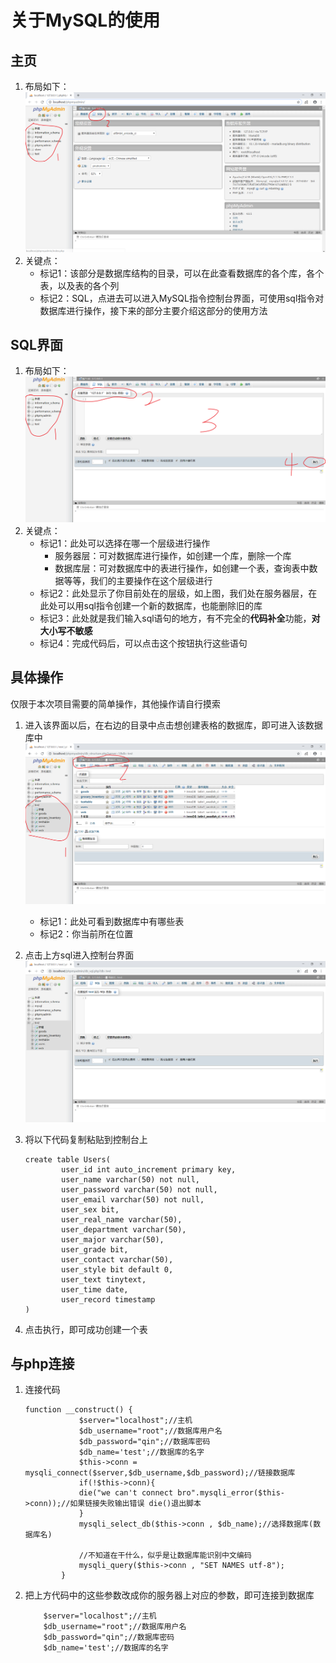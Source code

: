 # 关于MySQL的使用

## 主页

1. 布局如下：![index](image/mysql_index.png)
2. 关键点：
   * 标记1：该部分是数据库结构的目录，可以在此查看数据库的各个库，各个表，以及表的各个列
   * 标记2：SQL，点进去可以进入MySQL指令控制台界面，可使用sql指令对数据库进行操作，接下来的部分主要介绍这部分的使用方法

## SQL界面

1. 布局如下：![sql](image/mysql_sql.png)
2. 关键点：
    * 标记1：此处可以选择在哪一个层级进行操作
      * 服务器层：可对数据库进行操作，如创建一个库，删除一个库
      * 数据库层：可对数据库中的表进行操作，如创建一个表，查询表中数据等等，我们的主要操作在这个层级进行
    * 标记2：此处显示了你目前处在的层级，如上图，我们处在服务器层，在此处可以用sql指令创建一个新的数据库，也能删除旧的库
    * 标记3：此处就是我们输入sql语句的地方，有不完全的**代码补全**功能，**对大小写不敏感**
    * 标记4：完成代码后，可以点击这个按钮执行这些语句

## 具体操作

仅限于本次项目需要的简单操作，其他操作请自行摸索

1. 进入该界面以后，在右边的目录中点击想创建表格的数据库，即可进入该数据库中![ku](image/mysql_db.png)
    * 标记1：此处可看到数据库中有哪些表
    * 标记2：你当前所在位置
2. 点击上方sql进入控制台界面![ku_sql](image/mysql_db_sqk.png)
3. 将以下代码复制粘贴到控制台上
    ~~~
    create table Users(
            user_id int auto_increment primary key,
            user_name varchar(50) not null,
            user_password varchar(50) not null,
            user_email varchar(50) not null,
            user_sex bit,
            user_real_name varchar(50),
            user_department varchar(50),
            user_major varchar(50),
            user_grade bit,
            user_contact varchar(50),
            user_style bit default 0,
            user_text tinytext,
            user_time date,
            user_record timestamp
    )
    ~~~

4. 点击执行，即可成功创建一个表

## 与php连接

1. 连接代码

    ~~~<php>
    function __construct() {
                $server="localhost";//主机
                $db_username="root";//数据库用户名
                $db_password="qin";//数据库密码
                $db_name='test';//数据库的名字
                $this->conn = mysqli_connect($server,$db_username,$db_password);//链接数据库
                if(!$this->conn){
                die("we can't connect bro".mysqli_error($this->conn));//如果链接失败输出错误 die()退出脚本
                }
                mysqli_select_db($this->conn , $db_name);//选择数据库(数据库名)

                //不知道在干什么，似乎是让数据库能识别中文编码
                mysqli_query($this->conn , "SET NAMES utf-8");
            }
    ~~~

2. 把上方代码中的这些参数改成你的服务器上对应的参数，即可连接到数据库

    ~~~<php>
        $server="localhost";//主机
        $db_username="root";//数据库用户名
        $db_password="qin";//数据库密码
        $db_name='test';//数据库的名字
    ~~~